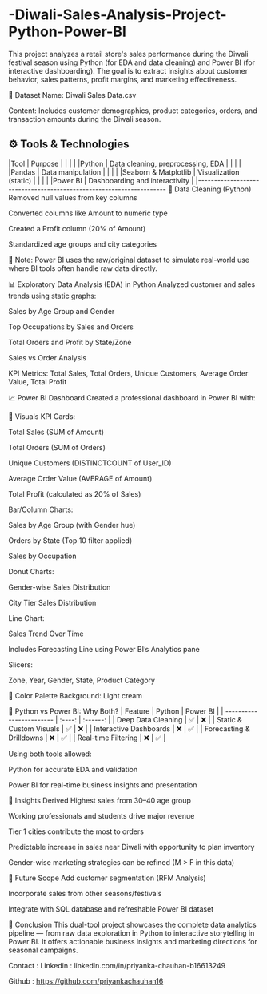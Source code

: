 # -Diwali-Sales-Analysis-Project-Python-Power-BI
This project analyzes a retail store's sales performance during the Diwali festival season using Python (for EDA and data cleaning) and Power BI (for interactive dashboarding). The goal is to extract insights about customer behavior, sales patterns, profit margins, and marketing effectiveness.

📁 Dataset
Name: Diwali Sales Data.csv

Content: Includes customer demographics, product categories, orders, and transaction amounts during the Diwali season.

⚙️ Tools & Technologies
--------------------------------------------------------------------
|Tool	                |   Purpose                                   |
|                     |                                             |
|Python               |    Data cleaning, preprocessing, EDA        |
|                     |                                             |
|Pandas	              |  Data manipulation                          |
|                     |                                             | 
|Seaborn & Matplotlib	|  Visualization (static)                     |
|                     |                                             | 
|Power BI	            |  Dashboarding and interactivity             |
|--------------------------------------------------------------------
🧹 Data Cleaning (Python)
Removed null values from key columns

Converted columns like Amount to numeric type

Created a Profit column (20% of Amount)

Standardized age groups and city categories

📌 Note: Power BI uses the raw/original dataset to simulate real-world use where BI tools often handle raw data directly.

📊 Exploratory Data Analysis (EDA) in Python
Analyzed customer and sales trends using static graphs:

Sales by Age Group and Gender

Top Occupations by Sales and Orders

Total Orders and Profit by State/Zone

Sales vs Order Analysis

KPI Metrics: Total Sales, Total Orders, Unique Customers, Average Order Value, Total Profit

📈 Power BI Dashboard
Created a professional dashboard in Power BI with:

📌 Visuals
KPI Cards:

Total Sales (SUM of Amount)

Total Orders (SUM of Orders)

Unique Customers (DISTINCTCOUNT of User_ID)

Average Order Value (AVERAGE of Amount)

Total Profit (calculated as 20% of Sales)

Bar/Column Charts:

Sales by Age Group (with Gender hue)

Orders by State (Top 10 filter applied)

Sales by Occupation

Donut Charts:

Gender-wise Sales Distribution

City Tier Sales Distribution

Line Chart:

Sales Trend Over Time

Includes Forecasting Line using Power BI’s Analytics pane

Slicers:

Zone, Year, Gender, State, Product Category

🎨 Color Palette
Background: Light cream 

🔁 Python vs Power BI: Why Both?
| Feature                  | Python   | Power BI |
| ------------------------ | :----:   | :------: |
| Deep Data Cleaning       |    ✅   |     ❌    |
| Static & Custom Visuals  |    ✅   |     ❌    |
| Interactive Dashboards   |    ❌   |     ✅    |
| Forecasting & Drilldowns |    ❌   |     ✅    |
| Real-time Filtering      |    ❌   |     ✅    |

Using both tools allowed:

Python for accurate EDA and validation

Power BI for real-time business insights and presentation

📌 Insights Derived
Highest sales from 30–40 age group

Working professionals and students drive major revenue

Tier 1 cities contribute the most to orders

Predictable increase in sales near Diwali with opportunity to plan inventory

Gender-wise marketing strategies can be refined (M > F in this data)


🚀 Future Scope
Add customer segmentation (RFM Analysis)

Incorporate sales from other seasons/festivals

Integrate with SQL database and refreshable Power BI dataset

📌 Conclusion
This dual-tool project showcases the complete data analytics pipeline — from raw data exploration in Python to interactive storytelling in Power BI. It offers actionable business insights and marketing directions for seasonal campaigns.

Contact :
Linkedin : linkedin.com/in/priyanka-chauhan-b16613249

Github   : https://github.com/priyankachauhan16
